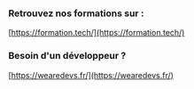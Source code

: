 ### Retrouvez nos formations sur :

[https://formation.tech/](https://formation.tech/)

### Besoin d'un développeur ?

[https://wearedevs.fr/](https://wearedevs.fr/)

<!--
**bioub/bioub** is a ✨ _special_ ✨ repository because its `README.md` (this file) appears on your GitHub profile.

Here are some ideas to get you started:

- 🔭 I’m currently working on ...
- 🌱 I’m currently learning ...
- 👯 I’m looking to collaborate on ...
- 🤔 I’m looking for help with ...
- 💬 Ask me about ...
- 📫 How to reach me: ...
- 😄 Pronouns: ...
- ⚡ Fun fact: ...
-->
